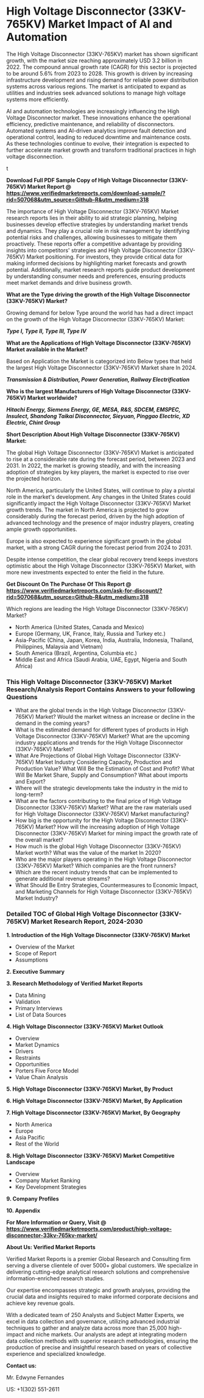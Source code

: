 <meta name="title" content="Global  High Voltage Disconnector (33KV-765KV) Market Impact of AI and Automation"><meta name="description" content="  The High Voltage Disconnector (33KV-765KV) market has shown significant growth, with the market size reaching approximately USD 3.2 billion in 2022. The compound ann"><meta name="title" content=" High Voltage Disconnector (33KV-765KV) Market Size, Share, Scope, Trends, Growth, Opportunities, Analysis, Forecast"> <h1>High Voltage Disconnector (33KV-765KV) Market Impact of AI and Automation</h1> <p>The High Voltage Disconnector (33KV-765KV) market has shown significant growth, with the market size reaching approximately USD 3.2 billion in 2022. The compound annual growth rate (CAGR) for this sector is projected to be around 5.6% from 2023 to 2028. This growth is driven by increasing infrastructure development and rising demand for reliable power distribution systems across various regions. The market is anticipated to expand as utilities and industries seek advanced solutions to manage high voltage systems more efficiently.</p> <p>AI and automation technologies are increasingly influencing the High Voltage Disconnector market. These innovations enhance the operational efficiency, predictive maintenance, and reliability of disconnectors. Automated systems and AI-driven analytics improve fault detection and operational control, leading to reduced downtime and maintenance costs. As these technologies continue to evolve, their integration is expected to further accelerate market growth and transform traditional practices in high voltage disconnection.</p> t</p><p id="" class=""><strong>Download Full PDF Sample Copy of High Voltage Disconnector (33KV-765KV) Market Report @ <a href="https://www.verifiedmarketreports.com/download-sample/?rid=507068&utm_source=Github-R&utm_medium=318" target="_blank">https://www.verifiedmarketreports.com/download-sample/?rid=507068&utm_source=Github-R&utm_medium=318</a></strong></p><p>The importance of&nbsp;High Voltage Disconnector (33KV-765KV) Market research reports lies in their ability to aid strategic planning, helping businesses develop effective strategies by understanding market trends and dynamics. They play a crucial role in risk management by identifying potential risks and challenges, allowing businesses to mitigate them proactively. These reports offer a competitive advantage by providing insights into competitors' strategies and High Voltage Disconnector (33KV-765KV) Market positioning. For investors, they provide critical data for making informed decisions by highlighting market forecasts and growth potential. Additionally, market research reports guide product development by understanding consumer needs and preferences, ensuring products meet market demands and drive business growth.</p><p><strong>What are the&nbsp;Type driving the growth of the High Voltage Disconnector (33KV-765KV) Market?</strong></p><p id="" class="">Growing demand for below Type around the world has had a direct impact on the growth of the High Voltage Disconnector (33KV-765KV) Market:</p><em><strong>Type I, Type II, Type III, Type IV</strong></em></p><strong>What are the&nbsp;Applications&nbsp;of High Voltage Disconnector (33KV-765KV) Market available in the Market?</strong></p><p id="" class="">Based on Application the Market is categorized into Below types that held the largest High Voltage Disconnector (33KV-765KV) Market share In 2024.</p><em><strong>Transmission & Distribution, Power Generation, Railway Electrification</strong></em></p><strong>Who is the largest Manufacturers of High Voltage Disconnector (33KV-765KV) Market worldwide?</strong></p><p><em><strong>Hitachi Energy, Siemens Energy, GE, MESA, R&S, SDCEM, EMSPEC, Insulect, Shandong Taikai Disconnector, Sieyuan, Pinggao Electric, XD Electric, Chint Group</strong></em></p><p id="" class=""><strong>Short Description About High Voltage Disconnector (33KV-765KV) Market:</strong></p><p>The global High Voltage Disconnector (33KV-765KV) Market is anticipated to rise at a considerable rate during the forecast period, between 2023 and 2031. In 2022, the market is growing steadily, and with the increasing adoption of strategies by key players, the market is expected to rise over the projected horizon.</p><p>North America, particularly the United States, will continue to play a pivotal role in the market's development. Any changes in the United States could significantly impact the High Voltage Disconnector (33KV-765KV) Market growth trends. The market in North America is projected to grow considerably during the forecast period, driven by the high adoption of advanced technology and the presence of major industry players, creating ample growth opportunities.</p><p>Europe is also expected to experience significant growth in the global market, with a strong CAGR during the forecast period from 2024 to 2031.</p><p>Despite intense competition, the clear global recovery trend keeps investors optimistic about the High Voltage Disconnector (33KV-765KV) Market, with more new investments expected to enter the field in the future.</p><p id="" class=""><strong>Get Discount On The Purchase Of This Report @ <a href="https://www.verifiedmarketreports.com/ask-for-discount/?rid=507068&utm_source=Github-R&utm_medium=318" target="_blank">https://www.verifiedmarketreports.com/ask-for-discount/?rid=507068&utm_source=Github-R&utm_medium=318</a></strong></p>Which regions are leading the High Voltage Disconnector (33KV-765KV) Market?</p><ul><li>North America (United States, Canada and Mexico)</li><li>Europe (Germany, UK, France, Italy, Russia and Turkey etc.)</li><li>Asia-Pacific (China, Japan, Korea, India, Australia, Indonesia, Thailand, Philippines, Malaysia and Vietnam)</li><li>South America (Brazil, Argentina, Columbia etc.)</li><li>Middle East and Africa (Saudi Arabia, UAE, Egypt, Nigeria and South Africa)</li></ul><h3 id="" class="">This High Voltage Disconnector (33KV-765KV) Market Research/Analysis Report Contains Answers to your following Questions</h3><ul><li>What are the global trends in the High Voltage Disconnector (33KV-765KV) Market? Would the market witness an increase or decline in the demand in the coming years?</li><li>What is the estimated demand for different types of products in High Voltage Disconnector (33KV-765KV) Market? What are the upcoming industry applications and trends for the High Voltage Disconnector (33KV-765KV) Market?</li><li>What Are Projections of Global High Voltage Disconnector (33KV-765KV) Market Industry Considering Capacity, Production and Production Value? What Will Be the Estimation of Cost and Profit? What Will Be Market Share, Supply and Consumption? What about imports and Export?</li><li>Where will the strategic developments take the industry in the mid to long-term?</li><li>What are the factors contributing to the final price of High Voltage Disconnector (33KV-765KV) Market? What are the raw materials used for High Voltage Disconnector (33KV-765KV) Market manufacturing?</li><li>How big is the opportunity for the High Voltage Disconnector (33KV-765KV) Market? How will the increasing adoption of High Voltage Disconnector (33KV-765KV) Market for mining impact the growth rate of the overall market?</li><li>How much is the global High Voltage Disconnector (33KV-765KV) Market worth? What was the value of the market In 2020?</li><li>Who are the major players operating in the High Voltage Disconnector (33KV-765KV) Market? Which companies are the front runners?</li><li>Which are the recent industry trends that can be implemented to generate additional revenue streams?</li><li>What Should Be Entry Strategies, Countermeasures to Economic Impact, and Marketing Channels for High Voltage Disconnector (33KV-765KV) Market Industry?</li></ul><h3 id="" class="">Detailed TOC of Global High Voltage Disconnector (33KV-765KV) Market Research Report, 2024-2030</h3><p id="" class=""><strong>1. Introduction of the High Voltage Disconnector (33KV-765KV) Market</strong></p><ul><li>Overview of the Market</li><li>Scope of Report</li><li>Assumptions</li></ul><p id="" class=""><strong>2. Executive Summary</strong></p><p id="" class=""><strong>3. Research Methodology of Verified Market Reports</strong></p><ul><li>Data Mining</li><li>Validation</li><li>Primary Interviews</li><li>List of Data Sources</li></ul><p id="" class=""><strong>4. High Voltage Disconnector (33KV-765KV) Market Outlook</strong></p><ul><li>Overview</li><li>Market Dynamics</li><li>Drivers</li><li>Restraints</li><li>Opportunities</li><li>Porters Five Force Model</li><li>Value Chain Analysis</li></ul><p id="" class=""><strong>5. High Voltage Disconnector (33KV-765KV) Market, By Product</strong></p><p id="" class=""><strong>6. High Voltage Disconnector (33KV-765KV) Market, By Application</strong></p><p id="" class=""><strong>7. High Voltage Disconnector (33KV-765KV) Market, By Geography</strong></p><ul><li>North America</li><li>Europe</li><li>Asia Pacific</li><li>Rest of the World</li></ul><p id="" class=""><strong>8. High Voltage Disconnector (33KV-765KV) Market Competitive Landscape</strong></p><ul><li>Overview</li><li>Company Market Ranking</li><li>Key Development Strategies</li></ul><p id="" class=""><strong>9. Company Profiles</strong></p><p id="" class=""><strong>10. Appendix</strong></p><p id="" class=""><strong>For More Information or Query, Visit @ <a href="https://www.verifiedmarketreports.com/product/high-voltage-disconnector-33kv-765kv-market/" target="_blank">https://www.verifiedmarketreports.com/product/high-voltage-disconnector-33kv-765kv-market/</a></strong></p><p id="" class=""><strong>About Us: Verified Market Reports</strong></p><p id="" class="">Verified Market Reports is a premier Global Research and Consulting firm serving a diverse clientele of over 5000+ global customers. We specialize in delivering cutting-edge analytical research solutions and comprehensive information-enriched research studies.</p><p id="" class="">Our expertise encompasses strategic and growth analyses, providing the crucial data and insights required to make informed corporate decisions and achieve key revenue goals.</p><p id="" class="">With a dedicated team of 250 Analysts and Subject Matter Experts, we excel in data collection and governance, utilizing advanced industrial techniques to gather and analyze data across more than 25,000 high-impact and niche markets. Our analysts are adept at integrating modern data collection methods with superior research methodologies, ensuring the production of precise and insightful research based on years of collective experience and specialized knowledge.</p><p id="" class=""><strong>Contact us:</strong></p><p id="" class="">Mr. Edwyne Fernandes</p><p id="" class="">US: +1(302) 551-2611</p>